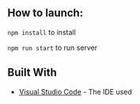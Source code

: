 ## How to launch:

`npm install` to install

`npm run start` to run server

## Built With

* [Visual Studio Code](https://code.visualstudio.com//) - The IDE used
